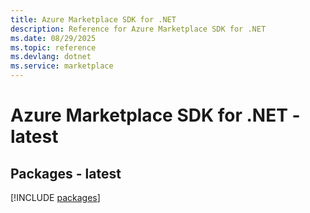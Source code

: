 ```yaml
---
title: Azure Marketplace SDK for .NET
description: Reference for Azure Marketplace SDK for .NET
ms.date: 08/29/2025
ms.topic: reference
ms.devlang: dotnet
ms.service: marketplace
---
```

# Azure Marketplace SDK for .NET - latest
## Packages - latest
[!INCLUDE [packages](marketplace-index.md)]